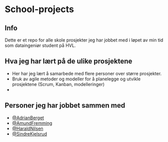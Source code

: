 # School-projects

## Info
Dette er et repo for alle skole prosjekter jeg har jobbet med i løpet av min tid som dataingeniør student på HVL.

## Hva jeg har lært på de ulike prosjektene

- Her har jeg lært å samarbede med flere personer over større prosjekter.
- Bruk av agile metoder og modeller for å planelegge og utvikle prosjektene (Scrum, Kanban, modelleringer)
- 

## Personer jeg har jobbet sammen med

- [@AdrianBerget](https://github.com/ab596213)
- [@AmundFremming](https://github.com/Amund-Fremming)
- [@HaraldNilsen](https://github.com/haraldnilsen)
- [@SindreKjelsrud](https://github.com/SindreKjelsrud)
